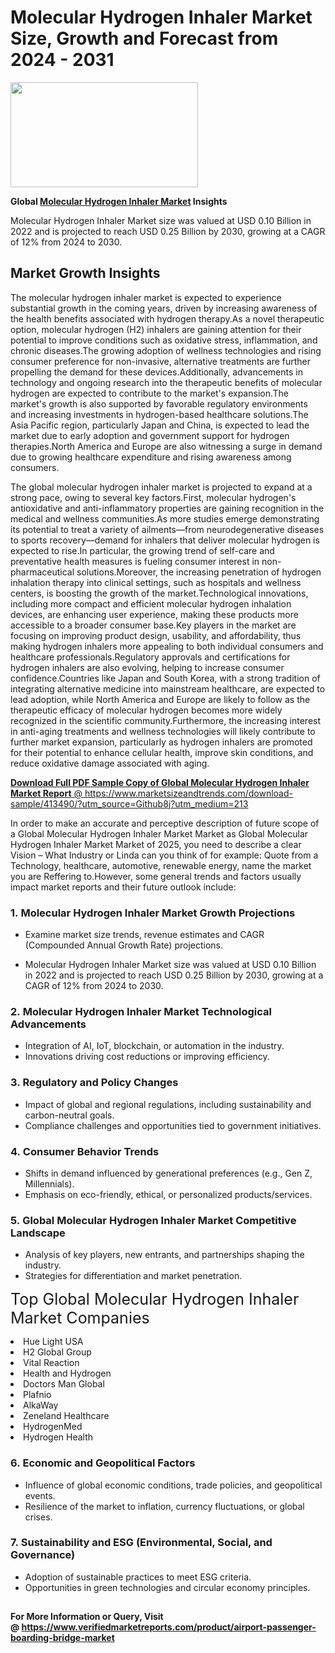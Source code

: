 <H1>Molecular Hydrogen Inhaler Market Size, Growth and Forecast from 2024 - 2031</H1><img class="aligncenter size-medium wp-image-584254" src="https://thirdeyenews.in/wp-content/uploads/2024/09/Global-Market-Research-300x168.jpeg" alt="" width="300" height="168" /><p><strong>Global&nbsp;<a href="https://www.marketsizeandtrends.com/download-sample/413490/?utm_source=Github8j?utm_medium=213">Molecular Hydrogen Inhaler Market</a> Insights</strong></p><p>Molecular Hydrogen Inhaler Market size was valued at USD 0.10 Billion in 2022 and is projected to reach USD 0.25 Billion by 2030, growing at a CAGR of 12% from 2024 to 2030.</p><p><h2>Market Growth Insights</h2> <p>The molecular hydrogen inhaler market is expected to experience substantial growth in the coming years, driven by increasing awareness of the health benefits associated with hydrogen therapy.As a novel therapeutic option, molecular hydrogen (H2) inhalers are gaining attention for their potential to improve conditions such as oxidative stress, inflammation, and chronic diseases.The growing adoption of wellness technologies and rising consumer preference for non-invasive, alternative treatments are further propelling the demand for these devices.Additionally, advancements in technology and ongoing research into the therapeutic benefits of molecular hydrogen are expected to contribute to the market's expansion.The market's growth is also supported by favorable regulatory environments and increasing investments in hydrogen-based healthcare solutions.The Asia Pacific region, particularly Japan and China, is expected to lead the market due to early adoption and government support for hydrogen therapies.North America and Europe are also witnessing a surge in demand due to growing healthcare expenditure and rising awareness among consumers.</p> <p><a href="#"></a></p> <p>The global molecular hydrogen inhaler market is projected to expand at a strong pace, owing to several key factors.First, molecular hydrogen's antioxidative and anti-inflammatory properties are gaining recognition in the medical and wellness communities.As more studies emerge demonstrating its potential to treat a variety of ailments—from neurodegenerative diseases to sports recovery—demand for inhalers that deliver molecular hydrogen is expected to rise.In particular, the growing trend of self-care and preventative health measures is fueling consumer interest in non-pharmaceutical solutions.Moreover, the increasing penetration of hydrogen inhalation therapy into clinical settings, such as hospitals and wellness centers, is boosting the growth of the market.Technological innovations, including more compact and efficient molecular hydrogen inhalation devices, are enhancing user experience, making these products more accessible to a broader consumer base.Key players in the market are focusing on improving product design, usability, and affordability, thus making hydrogen inhalers more appealing to both individual consumers and healthcare professionals.Regulatory approvals and certifications for hydrogen inhalers are also evolving, helping to increase consumer confidence.Countries like Japan and South Korea, with a strong tradition of integrating alternative medicine into mainstream healthcare, are expected to lead adoption, while North America and Europe are likely to follow as the therapeutic efficacy of molecular hydrogen becomes more widely recognized in the scientific community.Furthermore, the increasing interest in anti-aging treatments and wellness technologies will likely contribute to further market expansion, particularly as hydrogen inhalers are promoted for their potential to enhance cellular health, improve skin conditions, and reduce oxidative damage associated with aging.<p><a href="#"></p><p><span class=""><strong>Download Full PDF Sample Copy of Global Molecular Hydrogen Inhaler Market Report</strong> @ <a href="https://www.marketsizeandtrends.com/download-sample/413490/?utm_source=Github8j?utm_medium=213" target="_blank">https://www.marketsizeandtrends.com/download-sample/413490/?utm_source=Github8j?utm_medium=213</a></span></p><p>In order to make an accurate and perceptive description of future scope of a Global&nbsp;Molecular Hydrogen Inhaler Market Market as Global&nbsp;Molecular Hydrogen Inhaler Market Market of 2025, you need to describe a clear Vision &ndash; What Industry or Linda can you think of for example: Quote from a Technology, healthcare, automotive, renewable energy, name the market you are Reffering to.However, some general trends and factors usually impact market reports and their future outlook include:</p><h3>1.&nbsp;<strong>Molecular Hydrogen Inhaler Market Growth Projections</strong></h3><ul><li>Examine market size trends, revenue estimates and CAGR (Compounded Annual Growth Rate) projections.</li><li><p>Molecular Hydrogen Inhaler Market size was valued at USD 0.10 Billion in 2022 and is projected to reach USD 0.25 Billion by 2030, growing at a CAGR of 12% from 2024 to 2030.</p></li></ul><h3>2.&nbsp;<strong>Molecular Hydrogen Inhaler Market Technological Advancements</strong></h3><ul><li>Integration of AI, IoT, blockchain, or automation in the industry.</li><li>Innovations driving cost reductions or improving efficiency.</li></ul><h3>3.&nbsp;<strong>Regulatory and Policy Changes</strong></h3><ul><li>Impact of global and regional regulations, including sustainability and carbon-neutral goals.</li><li>Compliance challenges and opportunities tied to government initiatives.</li></ul><h3>4.&nbsp;<strong>Consumer Behavior Trends</strong></h3><ul><li>Shifts in demand influenced by generational preferences (e.g., Gen Z, Millennials).</li><li>Emphasis on eco-friendly, ethical, or personalized products/services.</li></ul><h3>5.&nbsp;<strong>Global Molecular Hydrogen Inhaler Market Competitive Landscape</strong></h3><ul><li>Analysis of key players, new entrants, and partnerships shaping the industry.</li><li>Strategies for differentiation and market penetration.</li></ul><p data-pm-slice="1 1 []"><span style="color: inherit; font-family: inherit; font-size: 25px;">Top Global Molecular Hydrogen Inhaler Market Companies</span></p><div class="" data-test-id=""><p><li>Hue Light USA</li><li> H2 Global Group</li><li> Vital Reaction</li><li> Health and Hydrogen</li><li> Doctors Man Global</li><li> Plafnio</li><li> AlkaWay</li><li> Zeneland Healthcare</li><li> HydrogenMed</li><li> Hydrogen Health</li></p></div><h3>6.&nbsp;<strong>Economic and Geopolitical Factors</strong></h3><ul><li>Influence of global economic conditions, trade policies, and geopolitical events.</li><li>Resilience of the market to inflation, currency fluctuations, or global crises.</li></ul><h3>7.&nbsp;<strong>Sustainability and ESG (Environmental, Social, and Governance)</strong></h3><ul><li>Adoption of sustainable practices to meet ESG criteria.</li><li>Opportunities in green technologies and circular economy principles.</li></ul><h2><strong style="font-size: 14px;">For More Information or Query, Visit @&nbsp;</strong><a style="background-color: #ffffff; font-size: 14px;" href="https://www.marketsizeandtrends.com/report/molecular-hydrogen-inhaler-market/" target="_blank">https://www.verifiedmarketreports.com/product/airport-passenger-boarding-bridge-market</a></h2>